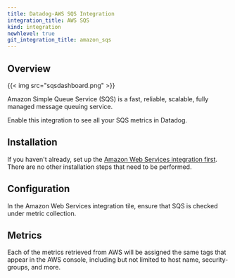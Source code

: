 ```yaml
---
title: Datadog-AWS SQS Integration
integration_title: AWS SQS
kind: integration
newhlevel: true
git_integration_title: amazon_sqs
---
```


## Overview

{{< img src="sqsdashboard.png" >}}

Amazon Simple Queue Service (SQS) is a fast, reliable, scalable, fully managed message queuing service.

Enable this integration to see all your SQS metrics in Datadog.

## Installation

If you haven't already, set up the [Amazon Web Services integration first](/integrations/aws). There are no other installation steps that need to be performed.

## Configuration

In the Amazon Web Services integration tile, ensure that SQS is checked under metric collection.

## Metrics



Each of the metrics retrieved from AWS will be assigned the same tags that appear in the AWS console, including but not limited to host name, security-groups, and more.

